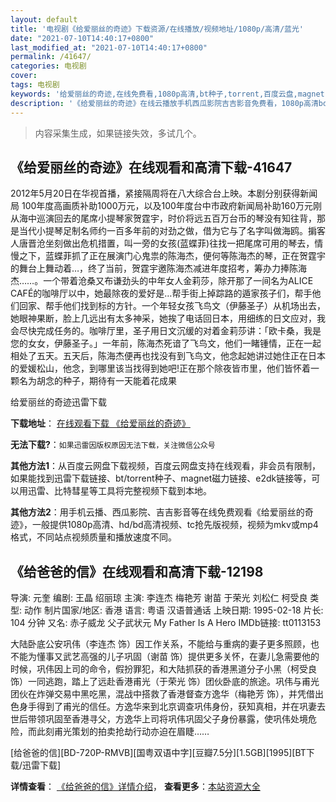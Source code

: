 ```yaml
---
layout: default
title: '电视剧《给爱丽丝的奇迹》下载资源/在线播放/视频地址/1080p/高清/蓝光'
date: "2021-07-10T14:40:17+0800"
last_modified_at: "2021-07-10T14:40:17+0800"
permalink: /41647/
categories: 电视剧
cover:
tags: 电视剧
keywords: '给爱丽丝的奇迹,在线免费看,1080p高清,bt种子,torrent,百度云盘,magnet,磁力链,迅雷下载资源'
description: '《给爱丽丝的奇迹》在线云播放手机西瓜影院吉吉影音免费看，1080p高清bd/hd未删减完整版和tc抢先枪版，mkv/mp4格式，附带bt/torrent种子、magnet/磁力链、百度云盘、网盘资源迅雷下载链接'
---
```


>内容采集生成，如果链接失效，多试几个。


## 《给爱丽丝的奇迹》在线观看和高清下载-41647

2012年5月20日在华视首播，紧接隔周将在八大综合台上映。本剧分别获得新闻局 100年度高画质补助1000万元，以及100年度台中市政府新闻局补助160万元刚从海中巡演回去的尾席小提琴家贺霆宇，时价将远五百万台币的琴没有知往背，那是当代小提琴足制名师约一百多年前的对劲之做，借为它与了名字叫做海鸥。掮客人唐晋沧坐刻做出危机措置，叫一旁的女孩(蓝蝶菲)往找一把尾席可用的琴去，情慢之下，蓝蝶菲抓了正在展演门心鬼祟的陈海杰，便何等陈海杰的琴，正在贺霆宇的舞台上舞动着…，终了当前，贺霆宇邀陈海杰减进年度招考，筹办力捧陈海杰&hellip;…。一个带着沧桑又布谦劲头的中年女人金莉莎，除开那了一间名为ALICE CAF&Eacute;的咖啡厅以中，她最除夜的爱好是…帮手街上掉踪路的遁家孩子们，帮手他们回家、帮手他们找到标的方针。一个年轻女孩飞鸟文（伊藤圣子）从机场出去，她眼神果断，脸上几远出有太多神采，她挨了电话回日本，用细练的日文应对，我会尽快完成任务的。咖啡厅里，圣子用日文沉缓的对着金莉莎讲：「欧卡桑，我是您的女女，伊藤圣子。」一年前，陈海杰死谙了飞鸟文，他们一睹锺情，正在一起相处了五天。五天后，陈海杰便再也找没有到飞鸟文，他念起她讲过她住正在日本的爱媛松山，他念，到哪里该当找得到她吧!正在那个除夜皆市里，他们皆怀着一颗名为胡念的种子，期待有一天能着花成果


给爱丽丝的奇迹迅雷下载

**下载地址**： [在线观看下载 《给爱丽丝的奇迹》](https://www.993dy.com//vod-detail-id-10631.html) 


**无法下载?**：`如果迅雷因版权原因无法下载，关注微信公众号 `

**其他方法1**：从百度云网盘下载视频，百度云网盘支持在线观看，非会员有限制，如果能找到迅雷下载链接、bt/torrent种子、magnet磁力链接、e2dk链接等，可以用迅雷、比特彗星等工具将完整视频下载到本地。

**其他方法2**：用手机云播、西瓜影院、吉吉影音等在线免费观看《给爱丽丝的奇迹》，一般提供1080p高清、hd/bd高清视频、tc抢先版视频，视频为mkv或mp4格式，不同站点视频质量和播放速度不同。


## 《给爸爸的信》在线观看和高清下载-12198

导演: 元奎 编剧: 王晶 绍丽琼 主演: 李连杰 梅艳芳 谢苗 于荣光 刘松仁 柯受良 类型: 动作 制片国家/地区: 香港 语言: 粤语 汉语普通话 上映日期: 1995-02-18 片长: 104 分钟 又名: 赤子威龙 父子武状元 My Father Is A Hero IMDb链接: tt0113153

大陆卧底公安巩伟（李连杰 饰）因工作关系，不能给与重病的妻子更多照顾，也不能为懂事又武艺高强的儿子巩固（谢苗 饰）提供更多关怀，在妻儿急需要他的时候，巩伟因上司的命令，假扮罪犯，和大陆抓获的香港黑道分子小黑（柯受良 饰）一同逃跑，踏上了远赴香港甫光（于荣光 饰）团伙卧底的旅途。巩伟与甫光团伙在炸弹交易中黑吃黑，混战中搭救了香港督查方逸华（梅艳芳 饰），并凭借出色身手得到了甫光的信任。方逸华来到北京调查巩伟身份，获知真相，并在巩妻去世后带领巩固至香港寻父，方逸华上司将巩伟巩固父子身份暴露，使巩伟处境危险，而此刻甫光策划的拍卖抢劫行动亦迫在眉睫……


[给爸爸的信][BD-720P-RMVB][国粤双语中字][豆瓣7.5分][1.5GB][1995][BT下载/迅雷下载]

**详情查看**： [《给爸爸的信》详情介绍](/movie/12198/)， **查看更多**：[本站资源大全](/movie/t/all/)

